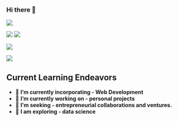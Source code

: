 ### Hi there 👋



![](http://github-profile-summary-cards.vercel.app/api/cards/profile-details?username=tabib-e-alahi&theme=dracula)

![](http://github-profile-summary-cards.vercel.app/api/cards/repos-per-language?username=tabib-e-alahi&theme=dracula) ![](http://github-profile-summary-cards.vercel.app/api/cards/most-commit-language?username=tabib-e-alahi&theme=dracula)



![](http://github-profile-summary-cards.vercel.app/api/cards/stats?username=tabib-e-alahi&theme=dracula)

![](http://github-profile-summary-cards.vercel.app/api/cards/productive-time?username=tabib-e-alahi&theme=dracula&utcOffset=8)


## **Current Learning Endeavors**

- 🌱 **I’m currently incorporating - Web Development**
- 🔭 **I’m currently working on - personal projects**
- 👯 **I'm seeking - entrepreneurial collaborations and ventures.**
- 🤔 **I am exploring - data science**


